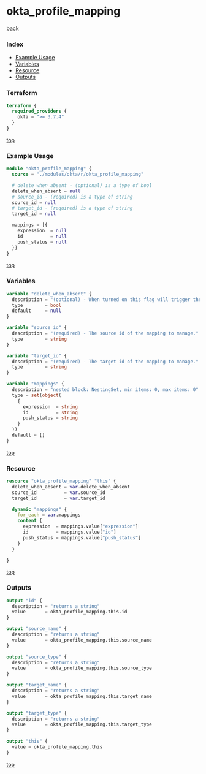 # okta_profile_mapping

[back](../okta.md)

### Index

- [Example Usage](#example-usage)
- [Variables](#variables)
- [Resource](#resource)
- [Outputs](#outputs)

### Terraform

```terraform
terraform {
  required_providers {
    okta = ">= 3.7.4"
  }
}
```

[top](#index)

### Example Usage

```terraform
module "okta_profile_mapping" {
  source = "./modules/okta/r/okta_profile_mapping"

  # delete_when_absent - (optional) is a type of bool
  delete_when_absent = null
  # source_id - (required) is a type of string
  source_id = null
  # target_id - (required) is a type of string
  target_id = null

  mappings = [{
    expression  = null
    id          = null
    push_status = null
  }]
}
```

[top](#index)

### Variables

```terraform
variable "delete_when_absent" {
  description = "(optional) - When turned on this flag will trigger the provider to delete mapping properties that are not defined in config. By default, we do not delete missing properties."
  type        = bool
  default     = null
}

variable "source_id" {
  description = "(required) - The source id of the mapping to manage."
  type        = string
}

variable "target_id" {
  description = "(required) - The target id of the mapping to manage."
  type        = string
}

variable "mappings" {
  description = "nested block: NestingSet, min items: 0, max items: 0"
  type = set(object(
    {
      expression  = string
      id          = string
      push_status = string
    }
  ))
  default = []
}
```

[top](#index)

### Resource

```terraform
resource "okta_profile_mapping" "this" {
  delete_when_absent = var.delete_when_absent
  source_id          = var.source_id
  target_id          = var.target_id

  dynamic "mappings" {
    for_each = var.mappings
    content {
      expression  = mappings.value["expression"]
      id          = mappings.value["id"]
      push_status = mappings.value["push_status"]
    }
  }

}
```

[top](#index)

### Outputs

```terraform
output "id" {
  description = "returns a string"
  value       = okta_profile_mapping.this.id
}

output "source_name" {
  description = "returns a string"
  value       = okta_profile_mapping.this.source_name
}

output "source_type" {
  description = "returns a string"
  value       = okta_profile_mapping.this.source_type
}

output "target_name" {
  description = "returns a string"
  value       = okta_profile_mapping.this.target_name
}

output "target_type" {
  description = "returns a string"
  value       = okta_profile_mapping.this.target_type
}

output "this" {
  value = okta_profile_mapping.this
}
```

[top](#index)
